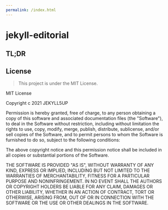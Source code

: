 ```yaml
---
permalink: /index.html
---
```


<!-- ⚠️ This README has been generated from the file(s) "SCHEMA.md" ⚠️--><h1>jekyll-editorial</h1>
<h2>TL;DR</h2>

<h2>License</h2>

> This project is under the MIT License. 

MIT License

Copyright c 2021 JEKYLL5UP

Permission is hereby granted, free of charge, to any person obtaining a copy
of this software and associated documentation files (the "Software"), to deal
in the Software without restriction, including without limitation the rights
to use, copy, modify, merge, publish, distribute, sublicense, and/or sell
copies of the Software, and to permit persons to whom the Software is
furnished to do so, subject to the following conditions:

The above copyright notice and this permission notice shall be included in all
copies or substantial portions of the Software.

THE SOFTWARE IS PROVIDED "AS IS", WITHOUT WARRANTY OF ANY KIND, EXPRESS OR
IMPLIED, INCLUDING BUT NOT LIMITED TO THE WARRANTIES OF MERCHANTABILITY,
FITNESS FOR A PARTICULAR PURPOSE AND NONINFRINGEMENT. IN NO EVENT SHALL THE
AUTHORS OR COPYRIGHT HOLDERS BE LIABLE FOR ANY CLAIM, DAMAGES OR OTHER
LIABILITY, WHETHER IN AN ACTION OF CONTRACT, TORT OR OTHERWISE, ARISING FROM,
OUT OF OR IN CONNECTION WITH THE SOFTWARE OR THE USE OR OTHER DEALINGS IN THE
SOFTWARE.
